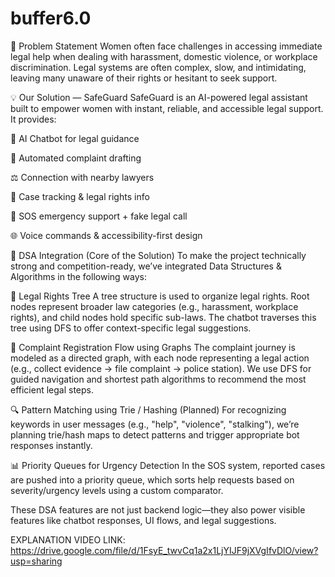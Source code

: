 # buffer6.0
🚨 Problem Statement
Women often face challenges in accessing immediate legal help when dealing with harassment, domestic violence, or workplace discrimination. Legal systems are often complex, slow, and intimidating, leaving many unaware of their rights or hesitant to seek support.

💡 Our Solution — SafeGuard
SafeGuard is an AI-powered legal assistant built to empower women with instant, reliable, and accessible legal support. It provides:

🧠 AI Chatbot for legal guidance

📝 Automated complaint drafting

⚖️ Connection with nearby lawyers

📍 Case tracking & legal rights info

🚨 SOS emergency support + fake legal call

🌐 Voice commands & accessibility-first design

🔧 DSA Integration (Core of the Solution)
To make the project technically strong and competition-ready, we’ve integrated Data Structures & Algorithms in the following ways:

🌳 Legal Rights Tree
A tree structure is used to organize legal rights. Root nodes represent broader law categories (e.g., harassment, workplace rights), and child nodes hold specific sub-laws. The chatbot traverses this tree using DFS to offer context-specific legal suggestions.

🔗 Complaint Registration Flow using Graphs
The complaint journey is modeled as a directed graph, with each node representing a legal action (e.g., collect evidence → file complaint → police station). We use DFS for guided navigation and shortest path algorithms to recommend the most efficient legal steps.

🔍 Pattern Matching using Trie / Hashing (Planned)
For recognizing keywords in user messages (e.g., "help", "violence", "stalking"), we’re planning trie/hash maps to detect patterns and trigger appropriate bot responses instantly.

📊 Priority Queues for Urgency Detection
In the SOS system, reported cases are pushed into a priority queue, which sorts help requests based on severity/urgency levels using a custom comparator.

These DSA features are not just backend logic—they also power visible features like chatbot responses, UI flows, and legal suggestions.

EXPLANATION VIDEO LINK:
https://drive.google.com/file/d/1FsyE_twvCq1a2x1LjYIJF9jXVgIfvDlO/view?usp=sharing

